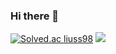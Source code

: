 ### Hi there 👋

<!--
**DominicoRyu/DominicoRyu** is a ✨ _special_ ✨ repository because its `README.md` (this file) appears on your GitHub profile.

Here are some ideas to get you started:

- 🔭 I’m currently working on ...
- 🌱 I’m currently learning ...
- 👯 I’m looking to collaborate on ...
- 🤔 I’m looking for help with ...
- 💬 Ask me about ...
- 📫 How to reach me: ...
- 😄 Pronouns: ...
- ⚡ Fun fact: ...
-->

[![Solved.ac
liuss98](http://mazassumnida.wtf/api/v2/generate_badge?boj=liuss98)](https://solved.ac/liuss98)
<img src="http://mazandi.herokuapp.com/api?handle=liuss98&theme=warm"/>
